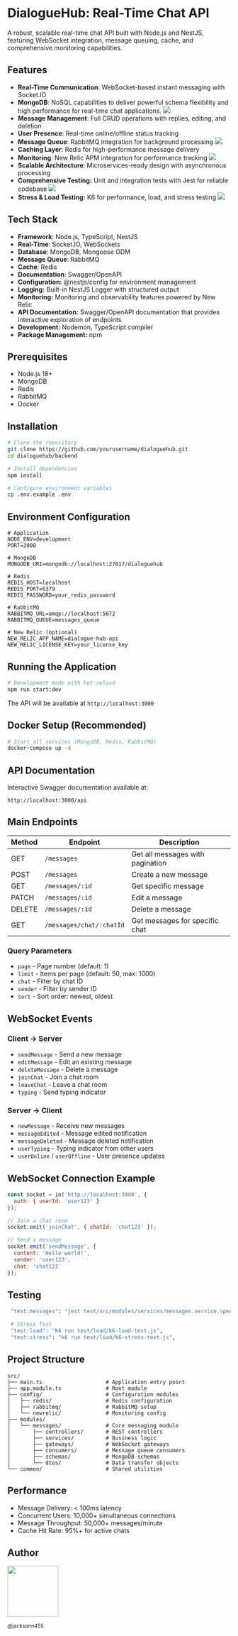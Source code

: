 # DialogueHub: Real-Time Chat API

A robust, scalable real-time chat API built with Node.js and NestJS, featuring WebSocket integration, message queuing, cache, and comprehensive monitoring capabilities.

## Features

- **Real-Time Communication**: WebSocket-based instant messaging with Socket.IO
- **MongoDB**: NoSQL capabilities to deliver powerful schema flexibility and high performance for real-time chat applications.
   ![](https://github.com/jacksonn455/DialogueHub/blob/main/images/mongo.png)
- **Message Management**: Full CRUD operations with replies, editing, and deletion
- **User Presence**: Real-time online/offline status tracking
- **Message Queue**: RabbitMQ integration for background processing
   ![](https://github.com/jacksonn455/DialogueHub/blob/main/images/rabbit.png)
- **Caching Layer**: Redis for high-performance message delivery
- **Monitoring**: New Relic APM integration for performance tracking
   ![](https://github.com/jacksonn455/DialogueHub/blob/main/images/newrelic.png)
- **Scalable Architecture**: Microservices-ready design with asynchronous processing
- **Comprehensive Testing:** Unit and integration tests with Jest for reliable codebase
  ![](https://github.com/jacksonn455/DialogueHub/blob/main/images/test.png)
- **Stress & Load Testing:** K6 for performance, load, and stress testing
  ![](https://github.com/jacksonn455/DialogueHub/blob/main/images/load-stress.png)

## Tech Stack

- **Framework**: Node.js, TypeScript, NestJS
- **Real-Time**: Socket.IO, WebSockets
- **Database**: MongoDB, Mongoose ODM
- **Message Queue**: RabbitMQ
- **Cache**: Redis
- **Documentation**: Swagger/OpenAPI
- **Configuration:** @nestjs/config for environment management
- **Logging:** Built-in NestJS Logger with structured output
- **Monitoring:** Monitoring and observability features powered by New Relic
- **API Documentation:** Swagger/OpenAPI documentation that provides interactive exploration of endpoints
- **Development:** Nodemon, TypeScript compiler
- **Package Management:** npm

## Prerequisites

- Node.js 18+
- MongoDB
- Redis
- RabbitMQ
- Docker

## Installation

```bash
# Clone the repository
git clone https://github.com/yourusername/dialoguehub.git
cd dialoguehub/backend

# Install dependencies
npm install

# Configure environment variables
cp .env.example .env
```

## Environment Configuration

```env
# Application
NODE_ENV=development
PORT=3000

# MongoDB
MONGODB_URI=mongodb://localhost:27017/dialoguehub

# Redis
REDIS_HOST=localhost
REDIS_PORT=6379
REDIS_PASSWORD=your_redis_password

# RabbitMQ
RABBITMQ_URL=amqp://localhost:5672
RABBITMQ_QUEUE=messages_queue

# New Relic (optional)
NEW_RELIC_APP_NAME=dialogue-hub-api
NEW_RELIC_LICENSE_KEY=your_license_key
```

## Running the Application

```bash
# Development mode with hot-reload
npm run start:dev
```

The API will be available at `http://localhost:3000`

## Docker Setup (Recommended)

```bash
# Start all services (MongoDB, Redis, RabbitMQ)
docker-compose up -d
```

## API Documentation

Interactive Swagger documentation available at:
```
http://localhost:3000/api
```

## Main Endpoints

| Method | Endpoint | Description |
|--------|----------|-------------|
| GET | `/messages` | Get all messages with pagination |
| POST | `/messages` | Create a new message |
| GET | `/messages/:id` | Get specific message |
| PATCH | `/messages/:id` | Edit a message |
| DELETE | `/messages/:id` | Delete a message |
| GET | `/messages/chat/:chatId` | Get messages for specific chat |

### Query Parameters

- `page` - Page number (default: 1)
- `limit` - Items per page (default: 50, max: 1000)
- `chat` - Filter by chat ID
- `sender` - Filter by sender ID
- `sort` - Sort order: newest, oldest

## WebSocket Events

### Client → Server
- `sendMessage` - Send a new message
- `editMessage` - Edit an existing message
- `deleteMessage` - Delete a message
- `joinChat` - Join a chat room
- `leaveChat` - Leave a chat room
- `typing` - Send typing indicator

### Server → Client
- `newMessage` - Receive new messages
- `messageEdited` - Message edited notification
- `messageDeleted` - Message deleted notification
- `userTyping` - Typing indicator from other users
- `userOnline` / `userOffline` - User presence updates

## WebSocket Connection Example

```javascript
const socket = io('http://localhost:3000', {
  auth: { userId: 'user123' }
});

// Join a chat room
socket.emit('joinChat', { chatId: 'chat123' });

// Send a message
socket.emit('sendMessage', {
  content: 'Hello world!',
  sender: 'user123',
  chat: 'chat123'
});
```

## Testing

```bash
 "test:messages": "jest test/src/modules/services/messages.service.spec.ts",

 # Stress Test
 "test:load": "k6 run test/load/k6-load-test.js",
 "test:stress": "k6 run test/load/k6-stress-test.js",
```

## Project Structure

```
src/
├── main.ts                    # Application entry point
├── app.module.ts              # Root module
├── config/                    # Configuration modules
│   ├── redis/                 # Redis configuration
│   ├── rabbitmq/              # RabbitMQ setup
│   └── newrelic/              # Monitoring config
├── modules/
│   └── messages/              # Core messaging module
│       ├── controllers/       # REST controllers
│       ├── services/          # Business logic
│       ├── gateways/          # WebSocket gateways
│       ├── consumers/         # Message queue consumers
│       ├── schemas/           # MongoDB schemas
│       └── dtos/              # Data transfer objects
└── common/                    # Shared utilities
```

## Performance

- Message Delivery: < 100ms latency
- Concurrent Users: 10,000+ simultaneous connections
- Message Throughput: 50,000+ messages/minute
- Cache Hit Rate: 95%+ for active chats

## Author

<img src="https://avatars1.githubusercontent.com/u/46221221?s=460&u=0d161e390cdad66e925f3d52cece6c3e65a23eb2&v=4" width=115>  

<sub>@jacksonn455</sub>
